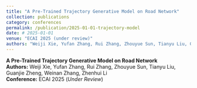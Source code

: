 ```yaml
---
title: "A Pre-Trained Trajectory Generative Model on Road Network"
collection: publications
category: conferences
permalink: /publication/2025-01-01-trajectory-model
date: # 2025-01-01
venue: "ECAI 2025 (under review)"
authors: "Weiji Xie, Yufan Zhang, Rui Zhang, Zhouyue Sun, Tianyu Liu, Guanjie Zheng, Weinan Zhang, Zhenhui Li"
---
```

**A Pre-Trained Trajectory Generative Model on Road Network**  
**Authors:** Weiji Xie, Yufan Zhang, Rui Zhang, Zhouyue Sun, Tianyu Liu, Guanjie Zheng, Weinan Zhang, Zhenhui Li  
**Conference:** ECAI 2025 (*Under Review*)
